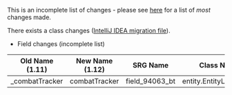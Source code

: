 This is an incomplete list of changes - please see [here](https://github.com/ModCoderPack/MCPBot-Issues/issues?q=is%3Aissue+milestone%3A1.12.0+is%3Aclosed) for a list of *most* changes made.

There exists a class changes ([IntelliJ IDEA migration file](https://gist.github.com/kashike/447c80b8ab872e5f40382d955c34311d)).

* Field changes (incomplete list)

| Old Name (1.11)   | New Name (1.12)   | SRG Name       | Class Name              |
|-------------------|-------------------|----------------|-------------------------|
| _combatTracker    | combatTracker     | field_94063_bt | entity.EntityLivingBase |

